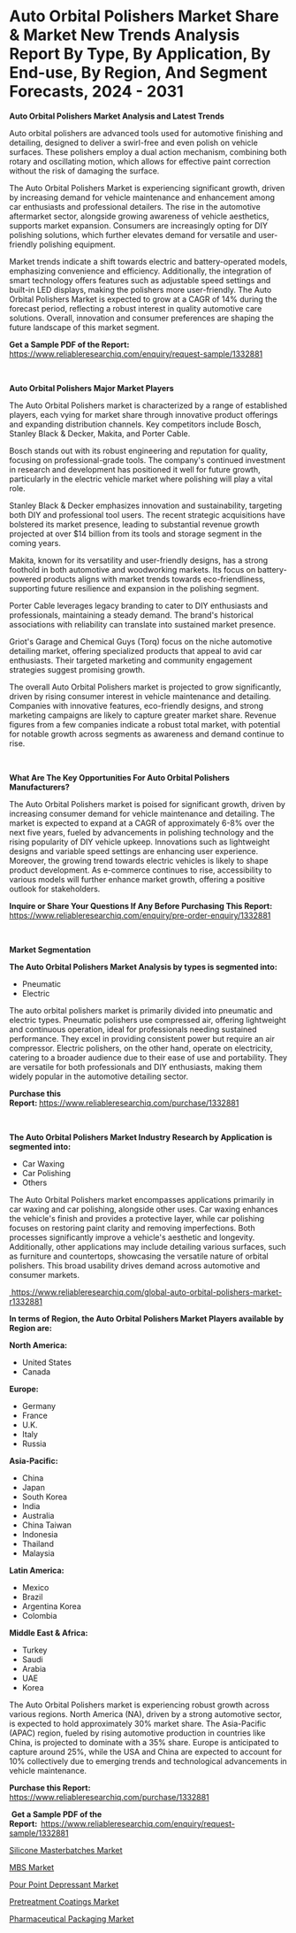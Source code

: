 <p><h1>Auto Orbital Polishers Market Share & Market New Trends Analysis Report By Type, By Application, By End-use, By Region, And Segment Forecasts, 2024 - 2031</h1></p><p><strong>Auto Orbital Polishers Market Analysis and Latest Trends</strong></p>
<p><p>Auto orbital polishers are advanced tools used for automotive finishing and detailing, designed to deliver a swirl-free and even polish on vehicle surfaces. These polishers employ a dual action mechanism, combining both rotary and oscillating motion, which allows for effective paint correction without the risk of damaging the surface. </p><p>The Auto Orbital Polishers Market is experiencing significant growth, driven by increasing demand for vehicle maintenance and enhancement among car enthusiasts and professional detailers. The rise in the automotive aftermarket sector, alongside growing awareness of vehicle aesthetics, supports market expansion. Consumers are increasingly opting for DIY polishing solutions, which further elevates demand for versatile and user-friendly polishing equipment.</p><p>Market trends indicate a shift towards electric and battery-operated models, emphasizing convenience and efficiency. Additionally, the integration of smart technology offers features such as adjustable speed settings and built-in LED displays, making the polishers more user-friendly. The Auto Orbital Polishers Market is expected to grow at a CAGR of 14% during the forecast period, reflecting a robust interest in quality automotive care solutions. Overall, innovation and consumer preferences are shaping the future landscape of this market segment.</p></p>
<p><strong>Get a Sample PDF of the Report:&nbsp;</strong> <a href="https://www.reliableresearchiq.com/enquiry/request-sample/1332881?utm_campaign=1144&utm_medium=2&utm_source=Github&utm_content=ia&utm_term=11122024&utm_id=auto-orbital-polishers">https://www.reliableresearchiq.com/enquiry/request-sample/1332881</a></p>
<p>&nbsp;</p>
<p><strong>Auto Orbital Polishers Major Market Players</strong></p>
<p><p>The Auto Orbital Polishers market is characterized by a range of established players, each vying for market share through innovative product offerings and expanding distribution channels. Key competitors include Bosch, Stanley Black & Decker, Makita, and Porter Cable. </p><p>Bosch stands out with its robust engineering and reputation for quality, focusing on professional-grade tools. The company's continued investment in research and development has positioned it well for future growth, particularly in the electric vehicle market where polishing will play a vital role.</p><p>Stanley Black & Decker emphasizes innovation and sustainability, targeting both DIY and professional tool users. The recent strategic acquisitions have bolstered its market presence, leading to substantial revenue growth projected at over $14 billion from its tools and storage segment in the coming years.</p><p>Makita, known for its versatility and user-friendly designs, has a strong foothold in both automotive and woodworking markets. Its focus on battery-powered products aligns with market trends towards eco-friendliness, supporting future resilience and expansion in the polishing segment.</p><p>Porter Cable leverages legacy branding to cater to DIY enthusiasts and professionals, maintaining a steady demand. The brand's historical associations with reliability can translate into sustained market presence.</p><p>Griot's Garage and Chemical Guys (Torq) focus on the niche automotive detailing market, offering specialized products that appeal to avid car enthusiasts. Their targeted marketing and community engagement strategies suggest promising growth.</p><p>The overall Auto Orbital Polishers market is projected to grow significantly, driven by rising consumer interest in vehicle maintenance and detailing. Companies with innovative features, eco-friendly designs, and strong marketing campaigns are likely to capture greater market share. Revenue figures from a few companies indicate a robust total market, with potential for notable growth across segments as awareness and demand continue to rise.</p></p>
<p>&nbsp;</p>
<p><strong>What Are The Key Opportunities For Auto Orbital Polishers Manufacturers?</strong></p>
<p><p>The Auto Orbital Polishers market is poised for significant growth, driven by increasing consumer demand for vehicle maintenance and detailing. The market is expected to expand at a CAGR of approximately 6-8% over the next five years, fueled by advancements in polishing technology and the rising popularity of DIY vehicle upkeep. Innovations such as lightweight designs and variable speed settings are enhancing user experience. Moreover, the growing trend towards electric vehicles is likely to shape product development. As e-commerce continues to rise, accessibility to various models will further enhance market growth, offering a positive outlook for stakeholders.</p></p>
<p><strong>Inquire or Share Your Questions If Any Before Purchasing This Report:</strong> <a href="https://www.reliableresearchiq.com/enquiry/pre-order-enquiry/1332881?utm_campaign=1144&utm_medium=2&utm_source=Github&utm_content=ia&utm_term=11122024&utm_id=auto-orbital-polishers">https://www.reliableresearchiq.com/enquiry/pre-order-enquiry/1332881</a></p>
<p>&nbsp;</p>
<p><strong>Market Segmentation</strong></p>
<p><strong>The Auto Orbital Polishers Market Analysis by types is segmented into:</strong></p>
<p><ul><li>Pneumatic</li><li>Electric</li></ul></p>
<p><p>The auto orbital polishers market is primarily divided into pneumatic and electric types. Pneumatic polishers use compressed air, offering lightweight and continuous operation, ideal for professionals needing sustained performance. They excel in providing consistent power but require an air compressor. Electric polishers, on the other hand, operate on electricity, catering to a broader audience due to their ease of use and portability. They are versatile for both professionals and DIY enthusiasts, making them widely popular in the automotive detailing sector.</p></p>
<p><strong>Purchase this Report:&nbsp;</strong><a href="https://www.reliableresearchiq.com/purchase/1332881?utm_campaign=1144&utm_medium=2&utm_source=Github&utm_content=ia&utm_term=11122024&utm_id=auto-orbital-polishers">https://www.reliableresearchiq.com/purchase/1332881</a></p>
<p>&nbsp;</p>
<p><strong>The Auto Orbital Polishers Market Industry Research by Application is segmented into:</strong></p>
<p><ul><li>Car Waxing</li><li>Car Polishing</li><li>Others</li></ul></p>
<p><p>The Auto Orbital Polishers market encompasses applications primarily in car waxing and car polishing, alongside other uses. Car waxing enhances the vehicle's finish and provides a protective layer, while car polishing focuses on restoring paint clarity and removing imperfections. Both processes significantly improve a vehicle's aesthetic and longevity. Additionally, other applications may include detailing various surfaces, such as furniture and countertops, showcasing the versatile nature of orbital polishers. This broad usability drives demand across automotive and consumer markets.</p></p>
<p><a href="https://www.reliableresearchiq.com/global-auto-orbital-polishers-market-r1332881?utm_campaign=1144&utm_medium=2&utm_source=Github&utm_content=ia&utm_term=11122024&utm_id=auto-orbital-polishers">&nbsp;https://www.reliableresearchiq.com/global-auto-orbital-polishers-market-r1332881</a></p>
<p><strong>In terms of Region, the Auto Orbital Polishers Market Players available by Region are:</strong></p>
<p>
    <p> <strong> North America: </strong>
        <ul>
            <li>United States</li>
            <li>Canada</li>
        </ul>
        </p> 
    <p> <strong> Europe: </strong>
        <ul>
            <li>Germany</li>
            <li>France</li>
            <li>U.K.</li>
            <li>Italy</li>
            <li>Russia</li>
        </ul>
        </p> 
    <p> <strong> Asia-Pacific: </strong>
        <ul>
            <li>China</li>
            <li>Japan</li>
            <li>South Korea</li>
            <li>India</li>
            <li>Australia</li>
            <li>China Taiwan</li>
            <li>Indonesia</li>
            <li>Thailand</li>
            <li>Malaysia</li>
        </ul>
        </p> 
    <p> <strong> Latin America: </strong>
        <ul>
            <li>Mexico</li>
            <li>Brazil</li>
            <li>Argentina Korea</li>
            <li>Colombia</li>
        </ul>
        </p> 
    <p> <strong> Middle East & Africa: </strong>
        <ul>
            <li>Turkey</li>
            <li>Saudi</li>
            <li>Arabia</li>
            <li>UAE</li>
            <li>Korea</li>
        </ul>
    </p>
    </p>
<p><p>The Auto Orbital Polishers market is experiencing robust growth across various regions. North America (NA), driven by a strong automotive sector, is expected to hold approximately 30% market share. The Asia-Pacific (APAC) region, fueled by rising automotive production in countries like China, is projected to dominate with a 35% share. Europe is anticipated to capture around 25%, while the USA and China are expected to account for 10% collectively due to emerging trends and technological advancements in vehicle maintenance.</p></p>
<p><strong>Purchase this Report: </strong><a href="https://www.reliableresearchiq.com/purchase/1332881?utm_campaign=1144&utm_medium=2&utm_source=Github&utm_content=ia&utm_term=11122024&utm_id=auto-orbital-polishers">https://www.reliableresearchiq.com/purchase/1332881</a></p>
<p>&nbsp;<strong>Get a Sample PDF of the Report:&nbsp;&nbsp;</strong><a href="https://www.reliableresearchiq.com/enquiry/request-sample/1332881?utm_campaign=1144&utm_medium=2&utm_source=Github&utm_content=ia&utm_term=11122024&utm_id=auto-orbital-polishers">https://www.reliableresearchiq.com/enquiry/request-sample/1332881</a></p>
<p><strong></strong></p>
<p><p><a href="https://www.linkedin.com/pulse/c-hannibex-sqmmf?utm_campaign=1144&utm_medium=2&utm_source=Github&utm_content=ia&utm_term=11122024&utm_id=auto-orbital-polishers">Silicone Masterbatches Market</a></p><p><a href="https://www.linkedin.com/pulse/rev-athenaur-okk4f?utm_campaign=1144&utm_medium=2&utm_source=Github&utm_content=ia&utm_term=11122024&utm_id=auto-orbital-polishers">MBS Market</a></p><p><a href="https://www.linkedin.com/pulse/p-factrackr-ho6he?utm_campaign=1144&utm_medium=2&utm_source=Github&utm_content=ia&utm_term=11122024&utm_id=auto-orbital-polishers">Pour Point Depressant Market</a></p><p><a href="https://www.linkedin.com/pulse/whats-ahead-pretreatment-coatings-market-analysis-2024-2031-84-84m6c?utm_campaign=1144&utm_medium=2&utm_source=Github&utm_content=ia&utm_term=11122024&utm_id=auto-orbital-polishers">Pretreatment Coatings Market</a></p><p><a href="https://www.linkedin.com/pulse/market-analysis-pharmaceutical-packaging-trends-share-growth-expected-zrg3c?utm_campaign=1144&utm_medium=2&utm_source=Github&utm_content=ia&utm_term=11122024&utm_id=auto-orbital-polishers">Pharmaceutical Packaging Market</a></p></p>